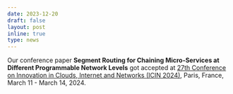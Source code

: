 ```yaml
---
date: 2023-12-20
draft: false
layout: post
inline: true
type: news
---
```


Our conference paper **Segment Routing for Chaining Micro-Services at Different Programmable Network Levels** got accepted at [27th Conference on Innovation in Clouds, Internet and Networks (ICIN 2024)](https://www.icin-conference.org/), Paris, France, March 11 - March 14, 2024.
